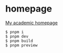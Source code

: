 # homepage

[My academic homepage](https://yufan.you)

```console
$ pnpm i
$ pnpm dev
$ pnpm build
$ pnpm preview
```

